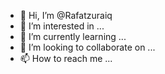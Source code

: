 - 👋 Hi, I’m @Rafatzuraiq
- 👀 I’m interested in ...
- 🌱 I’m currently learning ...
- 💞️ I’m looking to collaborate on ...
- 📫 How to reach me ...

<!---
Rafatzuraiq/Rafatzuraiq is a ✨ special ✨ repository because its `README.md` (this file) appears on your GitHub profile.
You can click the Preview link to take a look at your changes.
--->
